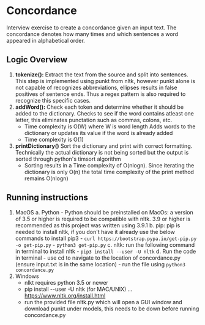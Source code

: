 # Concordance


Interview exercise to create a concordance given an input text. The concordance denotes how many times and which sentences a word appeared in alphabetical order.

## Logic Overview
1. **tokenize():** Extract the text from the source and split into sentences. This step is implemented using punkt from nltk, however punkt alone is not capable of recognizes abbreviations, ellipses results in false positives of sentence ends. Thus a regex pattern is also required to recognize this specific cases. 
2. **addWord():** Check each token and determine whether it should be added to the dictionary. Checks to see if the word contains atleast one letter, this eliminates punctation such as commas, colons, etc.
	- Time complexity is O(W) where W is word length
Adds words to the dictionary or updates its value if the word is already added
	- Time complexity is O(1)
3. **printDictionary()** Sort the dictionary and print with correct formatting. Technically the actual dictionary is not being sorted but the output is sorted through python's timsort algorithm 
	- Sorting results in a Time complexity of O(nlogn). Since iterating the dictionary is only O(n) the total time complexity of the print method remains O(nlogn)



## Running instructions
1. MacOS
	a. Python
		- Python should be preinstalled on MacOs: a version of 3.5 or higher is required to be compatible with nltk. 3.9 or higher is recommended as this project was written using 3.9.1
	b. pip: pip is needed to install nltk, if you don't have it already use the below commands to install pip3
		- `curl https://bootstrap.pypa.io/get-pip.py -o get-pip.py`
		- `python3 get-pip.py`
	c. nltk: run the following command in terminal to install nltk
		- `pip3 install --user -U nltk`
	d. Run the code in terminal
		- use cd to navigate to the location of concordance.py (ensure input.txt is in the same location)
		- run the file using `python3 concordance.py`
2. Windows
	- nlkt requires python 3.5 or newer
	- pip install --user -U nltk (for MAC/UNIX)  ...   https://www.nltk.org/install.html
	- run the provided file nltk.py which will open a GUI window and download punkt under models, this needs to be down before running concordance.py
